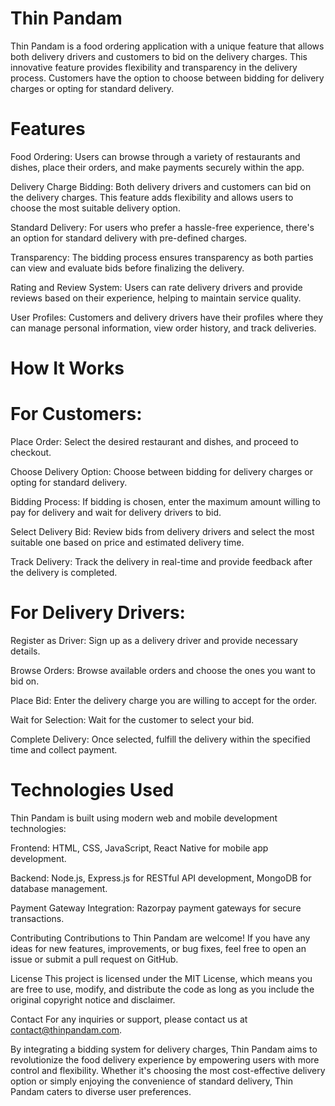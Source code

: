 
# Thin Pandam

Thin Pandam is a food ordering application with a unique feature that allows both delivery drivers and customers to bid on the delivery charges. This innovative feature provides flexibility and transparency in the delivery process. Customers have the option to choose between bidding for delivery charges or opting for standard delivery.

# Features
Food Ordering: Users can browse through a variety of restaurants and dishes, place their orders, and make payments securely within the app.

Delivery Charge Bidding: Both delivery drivers and customers can bid on the delivery charges. This feature adds flexibility and allows users to choose the most suitable delivery option.

Standard Delivery: For users who prefer a hassle-free experience, there's an option for standard delivery with pre-defined charges.

Transparency: The bidding process ensures transparency as both parties can view and evaluate bids before finalizing the delivery.

Rating and Review System: Users can rate delivery drivers and provide reviews based on their experience, helping to maintain service quality.

User Profiles: Customers and delivery drivers have their profiles where they can manage personal information, view order history, and track deliveries.

# How It Works
# For Customers:
Place Order: Select the desired restaurant and dishes, and proceed to checkout.

Choose Delivery Option: Choose between bidding for delivery charges or opting for standard delivery.

Bidding Process: If bidding is chosen, enter the maximum amount willing to pay for delivery and wait for delivery drivers to bid.

Select Delivery Bid: Review bids from delivery drivers and select the most suitable one based on price and estimated delivery time.

Track Delivery: Track the delivery in real-time and provide feedback after the delivery is completed.

# For Delivery Drivers:
Register as Driver: Sign up as a delivery driver and provide necessary details.

Browse Orders: Browse available orders and choose the ones you want to bid on.

Place Bid: Enter the delivery charge you are willing to accept for the order.

Wait for Selection: Wait for the customer to select your bid.

Complete Delivery: Once selected, fulfill the delivery within the specified time and collect payment.

# Technologies Used
Thin Pandam is built using modern web and mobile development technologies:

Frontend: HTML, CSS, JavaScript, React Native for mobile app development.

Backend: Node.js, Express.js for RESTful API development, MongoDB for database management.

Payment Gateway Integration: Razorpay  payment gateways for secure transactions.



Contributing
Contributions to Thin Pandam are welcome! If you have any ideas for new features, improvements, or bug fixes, feel free to open an issue or submit a pull request on GitHub.

License
This project is licensed under the MIT License, which means you are free to use, modify, and distribute the code as long as you include the original copyright notice and disclaimer.

Contact
For any inquiries or support, please contact us at contact@thinpandam.com.

By integrating a bidding system for delivery charges, Thin Pandam aims to revolutionize the food delivery experience by empowering users with more control and flexibility. Whether it's choosing the most cost-effective delivery option or simply enjoying the convenience of standard delivery, Thin Pandam caters to diverse user preferences.




